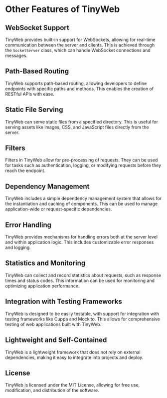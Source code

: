 # Other Features of TinyWeb

## WebSocket Support

TinyWeb provides built-in support for WebSockets, allowing for real-time communication between the server and clients. This is achieved through the `SocketServer` class, which can handle WebSocket connections and messages.

## Path-Based Routing

TinyWeb supports path-based routing, allowing developers to define endpoints with specific paths and methods. This enables the creation of RESTful APIs with ease.

## Static File Serving

TinyWeb can serve static files from a specified directory. This is useful for serving assets like images, CSS, and JavaScript files directly from the server.

## Filters

Filters in TinyWeb allow for pre-processing of requests. They can be used for tasks such as authentication, logging, or modifying requests before they reach the endpoint.

## Dependency Management

TinyWeb includes a simple dependency management system that allows for the instantiation and caching of components. This can be used to manage application-wide or request-specific dependencies.

## Error Handling

TinyWeb provides mechanisms for handling errors both at the server level and within application logic. This includes customizable error responses and logging.

## Statistics and Monitoring

TinyWeb can collect and record statistics about requests, such as response times and status codes. This information can be used for monitoring and optimizing application performance.

## Integration with Testing Frameworks

TinyWeb is designed to be easily testable, with support for integration with testing frameworks like Cuppa and Mockito. This allows for comprehensive testing of web applications built with TinyWeb.

## Lightweight and Self-Contained

TinyWeb is a lightweight framework that does not rely on external dependencies, making it easy to integrate into projects and deploy.

## License

TinyWeb is licensed under the MIT License, allowing for free use, modification, and distribution of the software.
